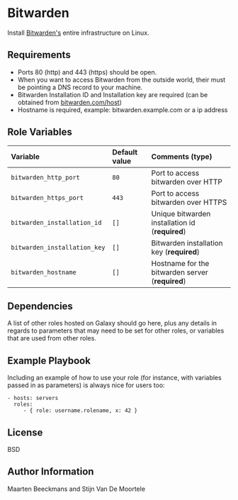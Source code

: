 Bitwarden
=========

Install [Bitwarden's](https://bitwarden.com/) entire infrastructure on Linux.

Requirements
------------

* Ports 80 (http) and 443 (https) should be open.
* When you want to access Bitwarden from the outside world, their must be pointing a DNS record to your machine.
* Bitwarden Installation ID and Installation key are required (can be obtained from [bitwarden.com/host](https://bitwarden.com/host))
* Hostname is required, example: bitwarden.example.com or a ip address

Role Variables
--------------

| Variable                     | Default value | Comments (type)                                  |
| :--------------------------- | :------------ | :----------------------------------------------- |
| `bitwarden_http_port`        | `80`          | Port to access bitwarden over HTTP               |
| `bitwarden_https_port`       | `443`         | Port to access bitwarden over HTTPS              |
| `bitwarden_installation_id`  | `[]`          | Unique bitwarden installation id (**required**)  |
| `bitwarden_installation_key` | `[]`          | Bitwarden installation key (**required**)        |
| `bitwarden_hostname`         | `[]`          | Hostname for the bitwarden server (**required**) |

Dependencies
------------

A list of other roles hosted on Galaxy should go here, plus any details in regards to parameters that may need to be set for other roles, or variables that are used from other roles.

Example Playbook
----------------

Including an example of how to use your role (for instance, with variables passed in as parameters) is always nice for users too:

    - hosts: servers
      roles:
         - { role: username.rolename, x: 42 }

License
-------

BSD

Author Information
------------------

Maarten Beeckmans and Stijn Van De Moortele
